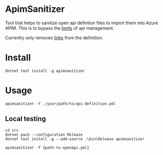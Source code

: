 # ApimSanitizer
Tool that helps to sanitize open api defintion files to import them into Azure APIM.
This is to bypass the [limits](https://learn.microsoft.com/en-us/azure/api-management/api-management-api-import-restrictions#unsupported) of api management.

Currenlty only removes [links](https://swagger.io/docs/specification/v3_0/links/) from the definition.


# Install
```
dotnet tool install -g apimsanitizer
```

# Usage
```
apimsanitizer -f ./your/path/to/api-definition.yml
```


## Local testing

```
cd src
dotnet pack --configuration Release
dotnet tool install -g --add-source .\bin\Release apimsanitizer

apimsanitizer -f {path-to-openapi.yml}
```